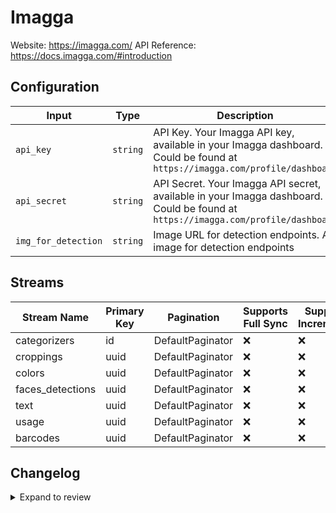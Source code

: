 # Imagga
Website: https://imagga.com/
API Reference: https://docs.imagga.com/#introduction

## Configuration

| Input | Type | Description | Default Value |
|-------|------|-------------|---------------|
| `api_key` | `string` | API Key. Your Imagga API key, available in your Imagga dashboard. Could be found at `https://imagga.com/profile/dashboard` |  |
| `api_secret` | `string` | API Secret. Your Imagga API secret, available in your Imagga dashboard. Could be found at `https://imagga.com/profile/dashboard` |  |
| `img_for_detection` | `string` | Image URL for detection endpoints. An image for detection endpoints | https://imagga.com/static/images/categorization/child-476506_640.jpg |

## Streams
| Stream Name | Primary Key | Pagination | Supports Full Sync | Supports Incremental |
|-------------|-------------|------------|---------------------|----------------------|
| categorizers | id | DefaultPaginator | ❌ |  ❌  |
| croppings | uuid | DefaultPaginator | ❌ |  ❌  |
| colors | uuid | DefaultPaginator | ❌ |  ❌  |
| faces_detections | uuid | DefaultPaginator | ❌ |  ❌  |
| text | uuid | DefaultPaginator | ❌ |  ❌  |
| usage | uuid | DefaultPaginator | ❌ |  ❌  |
| barcodes | uuid | DefaultPaginator | ❌ |  ❌  |

## Changelog

<details>
  <summary>Expand to review</summary>

| Version          | Date              | Pull Request | Subject        |
|------------------|-------------------|--------------|----------------|
| 0.0.7 | 2025-05-24 | [60667](https://github.com/airbytehq/airbyte/pull/60667) | Update dependencies |
| 0.0.6 | 2025-05-10 | [59848](https://github.com/airbytehq/airbyte/pull/59848) | Update dependencies |
| 0.0.5 | 2025-05-03 | [59293](https://github.com/airbytehq/airbyte/pull/59293) | Update dependencies |
| 0.0.4 | 2025-04-26 | [58809](https://github.com/airbytehq/airbyte/pull/58809) | Update dependencies |
| 0.0.3 | 2025-04-19 | [58222](https://github.com/airbytehq/airbyte/pull/58222) | Update dependencies |
| 0.0.2 | 2025-04-12 | [57722](https://github.com/airbytehq/airbyte/pull/57722) | Update dependencies |
| 0.0.1 | 2025-04-05 | | Initial release by [@btkcodedev](https://github.com/btkcodedev) via Connector Builder |

</details>
